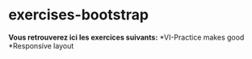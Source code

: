 # exercises-bootstrap
 **Vous retrouverez ici les exercices suivants:**
 *VI-Practice makes good
 *Responsive layout
